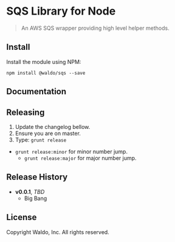 # SQS Library for Node

> An AWS SQS wrapper providing high level helper methods.

## Install

Install the module using NPM:

```
npm install @waldo/sqs --save
```

## Documentation


## Releasing

1. Update the changelog bellow.
1. Ensure you are on master.
1. Type: `grunt release`
* `grunt release:minor` for minor number jump.
    * `grunt release:major` for major number jump.

## Release History

- **v0.0.1**, *TBD*
    - Big Bang

## License

Copyright Waldo, Inc. All rights reserved.
